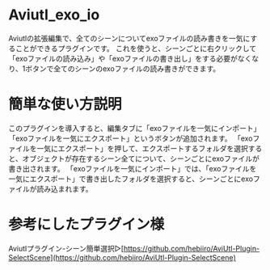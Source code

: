 # Aviutl_exo_io
Aviutlの拡張編集で、全てのシーンについてexoファイルの読み書きを一気にすることができるプラグインです。
これを使うと、シーンごとに右クリックして「exoファイルの読み込み」や「exoファイルの書き出し」をする必要がなくなり、1ボタンで全てのシーンのexoファイルの読み書きができます。

# 簡単な使い方説明
このプラグインを導入すると、編集タブに「exoファイルを一気にインポート」「exoファイルを一気にエクスポート」というボタンが追加されます。
「exoファイルを一気にエクスポート」を押して、エクスポートするフォルダを選択すると、オブジェクトが存在するシーン全てについて、シーンごとにexoファイルが書き出されます。
「exoファイルを一気にインポート」では、「exoファイルを一気にエクスポート」で書き出したフォルダを選択すると、シーンごとにexoファイルが読み込まれます。

# 参考にしたプラグイン様
Aviutlプラグイン-シーン簡単選択▷[https://github.com/hebiiro/AviUtl-Plugin-SelectScene](https://github.com/hebiiro/AviUtl-Plugin-SelectScene)
